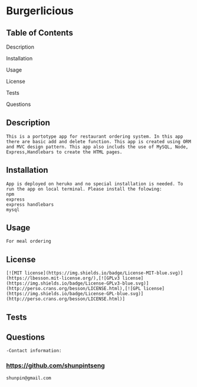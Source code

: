     
# Burgerlicious
       
## Table of Contents
    
Description

Installation

Usage

License

Tests

Questions


    
## Description
    
    This is a portotype app for restaurant ordering system. In this app there are basic add and delete function. This app is created using ORM and MVC design pattern. This app also includs the use of MySQL, Node, Express,Handlebars to create the HTML pages.
    
## Installation
    
    App is deployed on heruko and no special installation is needed. To run the app on local terminal. Please install the folowing:
    npm 
    express
    express handlebars
    mysql
    
## Usage

    For meal ordering
       
## License

    [![MIT license](https://img.shields.io/badge/License-MIT-blue.svg)](https://lbesson.mit-license.org/),[![GPLv3 license](https://img.shields.io/badge/License-GPLv3-blue.svg)](http://perso.crans.org/besson/LICENSE.html),[![GPL license](https://img.shields.io/badge/License-GPL-blue.svg)](http://perso.crans.org/besson/LICENSE.html)]    
    
## Tests
    
## Questions

    

    -Contact information:

### https://github.com/shunpintseng

    shunpin@gmail.com